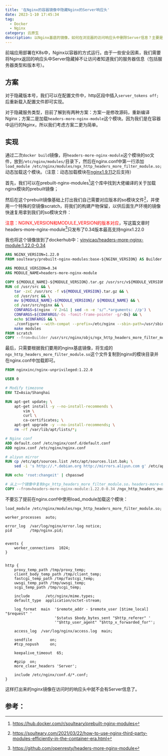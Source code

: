 ```yaml
---
title: '在Nginx的容器镜像中隐藏Nginx的Server响应头'
date: 2023-1-10 17:45:34
tag:
  - Docker
  - Nginx
category: 云原生
description: 以Nginx基底的镜像，如何在浏览器的访问响应头中删除Server信息？主要是需要添加headers-more-nginx-module这个模块来实现
---
```


前端应用部署在K8s中，Nginx以容器的方式运行。由于一些安全因素，我们需要将Nginx返回的响应头中Server隐藏掉不让访问者知道我们的服务器信息（包括服务器类型和版本号）。

<!-- more -->

## 方案

对于隐藏版本号，我们可以在配置文件中，http区段中插入`server_tokens off;`后重新载入配置文件即可实现。

对于隐藏服务类型，目前了解到有两种方案：方案一是修改源码，重新编译Nginx；方案二是加载`headers-more-nginx-module`这个模块。因为我们是在容器中运行的Nginx，所以我们考虑方案二更为简单。

## 实现

通过二次`docker build`镜像，将`headers-more-nginx-module`这个模块的so文件，放到`/etc/nginx/modules/`目录下，然后在nginx.conf中第一行添加`load_module /etc/nginx/modules/ngx_http_headers_more_filter_module.so;` 动态加载这个模块。（注意：动态加载模块在[nginx1.9.11](http://nginx.org/en/docs/ngx_core_module.html#load_module)之后支持）


首先，我们可以在prebuilt-nginx-modules[^1]这个库中找到大佬编译的关于加载nginx模块的prebuilt镜像；

然后在这个prebuilt镜像基础上打出我们自己需要对应版本的so模块文件[^2]，并使用一个特殊的空镜像scratch，将我们的构建产物保留，以供后面生产环境的镜像快速复用拿到我们的so模块文件：

<span style="color:red">注意：NGINX_VERSION和MODULE_VERSION的版本对应</span>，写这篇文章时headers-more-nginx-module[^3]只发布了0.34版本最高支持nginx1.22.0

我也将这个镜像放到了dockerhub中：[yinyicao/headers-more-nginx-module:1.22.0-0.34](https://hub.docker.com/r/yinyicao/headers-more-nginx-module)

```dockerfile
ARG NGINX_VERSION=1.22.0
FROM soulteary/prebuilt-nginx-modules:base-${NGINX_VERSION} AS Builder

ARG MODULE_VERSION=0.34
ARG MODULE_NAME=headers-more-nginx-module

COPY ${MODULE_NAME}-${MODULE_VERSION}.tar.gz /usr/src/v${MODULE_VERSION}.tar.gz
RUN cd /usr/src && \
    tar -zxC /usr/src -f v${MODULE_VERSION}.tar.gz && \
    cd /usr/src && \
    mv ${MODULE_NAME}-${MODULE_VERSION}/ ${MODULE_NAME} && \
    cd /usr/src/nginx && \
    CONFARGS=$(nginx -V 2>&1 | sed -n -e 's/^.*arguments: //p') \
    CONFARGS=${CONFARGS/-Os -fomit-frame-pointer -g/-Os} && \
    echo $CONFARGS && \
    ./configure --with-compat --prefix=/etc/nginx --sbin-path=/usr/sbin/nginx --modules-path=/usr/lib/nginx/modules --conf-path=/etc/nginx/nginx.conf --error-log-path=/var/log/nginx/error.log --http-log-path=/var/log/nginx/access.log --pid-path=/var/run/nginx.pid --lock-path=/var/run/nginx.lock --http-client-body-temp-path=/var/cache/nginx/client_temp --http-proxy-temp-path=/var/cache/nginx/proxy_temp --http-fastcgi-temp-path=/var/cache/nginx/fastcgi_temp --http-uwsgi-temp-path=/var/cache/nginx/uwsgi_temp --http-scgi-temp-path=/var/cache/nginx/scgi_temp --user=nginx --group=nginx --with-compat --with-file-aio --with-threads --with-http_addition_module --with-http_auth_request_module --with-http_dav_module --with-http_flv_module --with-http_gunzip_module --with-http_gzip_static_module --with-http_mp4_module --with-http_random_index_module --with-http_realip_module --with-http_secure_link_module --with-http_slice_module --with-http_ssl_module --with-http_stub_status_module --with-http_sub_module --with-http_v2_module --with-mail --with-mail_ssl_module --with-stream --with-stream_realip_module --with-stream_ssl_module --with-stream_ssl_preread_module --with-cc-opt='-g -ffile-prefix-map=/data/builder/debuild/nginx-1.22.0/debian/debuild-base/nginx-1.22.0=. -fstack-protector-strong -Wformat -Werror=format-security -Wp,-D_FORTIFY_SOURCE=2 -fPIC' --with-ld-opt='-Wl,-z,relro -Wl,-z,now -Wl,--as-needed -pie' --add-dynamic-module=../${MODULE_NAME}/ && \
    make modules
FROM scratch
COPY --from=Builder /usr/src/nginx/objs/ngx_http_headers_more_filter_module.so /
```

最后，只需要根据我们要用的nginx基底镜像，将生成的`ngx_http_headers_more_filter_module.so`这个文件复制到nginx的模块目录并在nginx.conf中加载即可。

```dockerfile
FROM nginxinc/nginx-unprivileged:1.22.0

USER 0

# Modify timezone
ENV TZ=Asia/Shanghai

RUN apt-get update; \
    apt-get install -y --no-install-recommends \
        vim \
        curl \
        ca-certificates; \
    apt-get upgrade -y --no-install-recommends; \
    rm -rf /var/lib/apt/lists/*;

# Nginx conf
ADD default.conf /etc/nginx/conf.d/default.conf
ADD nginx.conf /etc/nginx/nginx.conf

# aliyun mirror
RUN cp /etc/apt/sources.list /etc/apt/sources.list.bak; \
    sed -i 's http://.*.debian.org http://mirrors.aliyun.com g' /etc/apt/sources.list

RUN echo 'root:changeit' | chpasswd

# 从上一个镜像中复制ngx_http_headers_more_filter_module.so，headers-more-nginx-module:1.22.0-0.34就是上一个Dockerfile打出来的镜像名
COPY --from=headers-more-nginx-module:1.22.0-0.34 /ngx_http_headers_more_filter_module.so /etc/nginx/modules/
```

不要忘了提前在nginx.conf中使用load_module加载这个模块：

```nginx
load_module /etc/nginx/modules/ngx_http_headers_more_filter_module.so;

worker_processes  auto;

error_log  /var/log/nginx/error.log notice;
pid        /tmp/nginx.pid;


events {
    worker_connections  1024;
}


http {
    proxy_temp_path /tmp/proxy_temp;
    client_body_temp_path /tmp/client_temp;
    fastcgi_temp_path /tmp/fastcgi_temp;
    uwsgi_temp_path /tmp/uwsgi_temp;
    scgi_temp_path /tmp/scgi_temp;

    include       /etc/nginx/mime.types;
    default_type  application/octet-stream;

    log_format  main  '$remote_addr - $remote_user [$time_local] "$request" '
                      '$status $body_bytes_sent "$http_referer" '
                      '"$http_user_agent" "$http_x_forwarded_for"';

    access_log  /var/log/nginx/access.log  main;

    sendfile        on;
    #tcp_nopush     on;

    keepalive_timeout  65;

    #gzip  on;
    more_clear_headers 'Server';

    include /etc/nginx/conf.d/*.conf;
}
```

这样打出来的nginx镜像在访问时的响应头中就不会有Server信息了。

## 参考：

[^1]:<https://hub.docker.com/r/soulteary/prebuilt-nginx-modules>
[^2]:<https://soulteary.com/2021/03/22/how-to-use-nginx-third-party-modules-efficiently-in-the-container-era.html>
[^3]:<https://github.com/openresty/headers-more-nginx-module>
[^4]:<https://github.com/nginxinc/docker-nginx-unprivileged>